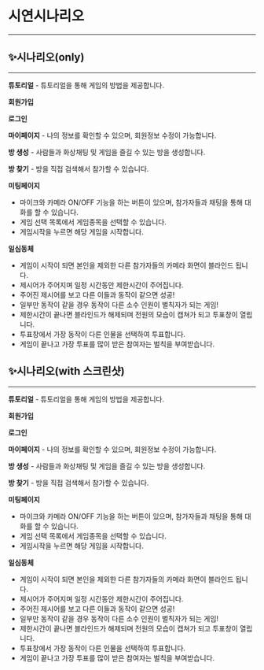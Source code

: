 # 시연시나리오

---

## ✨시나리오(only)

---

**튜토리얼** - 튜토리얼을 통해 게임의 방법을 제공합니다.

**회원가입**

**로그인**

**마이페이지** - 나의 정보를 확인할 수 있으며, 회원정보 수정이 가능합니다.

**방 생성** - 사람들과 화상채팅 및 게임을 즐길 수 있는 방을 생성합니다.

**방 찾기** - 방을 직접 검색해서 참가할 수 있습니다.

**미팅페이지**

- 마이크와 카메라 ON/OFF 기능을 하는 버튼이 있으며, 참가자들과 채팅을 통해 대화를 할 수 있습니다.
- 게임 선택 목록에서 게임종목을 선택할 수 있습니다.
- 게임시작을 누르면 해당 게임을 시작합니다.

**일심동체**

- 게임이 시작이 되면 본인을 제외한 다른 참가자들의 카메라 화면이 블라인드 됩니다.
- 제시어가 주어지며 일정 시간동안 제한시간이 주어집니다.
- 주어진 제시어를 보고 다른 이들과 동작이 같으면 성공!
- 일부만 동작이 같을 경우 동작이 다른 소수 인원이 벌칙자가 되는 게임!
- 제한시간이 끝나면 블라인드가 해제되며 전원의 모습이 캡쳐가 되고 투표창이 열립니다.
- 투표창에서 가장 동작이 다른 인물을 선택하여 투표합니다.
- 게임이 끝나고 가장 투표를 많이 받은 참여자는 벌칙을 부여받습니다.

## ✨시나리오(with 스크린샷)

---

**튜토리얼** - 튜토리얼을 통해 게임의 방법을 제공합니다.

**회원가입**

**로그인**

**마이페이지** - 나의 정보를 확인할 수 있으며, 회원정보 수정이 가능합니다.

**방 생성** - 사람들과 화상채팅 및 게임을 즐길 수 있는 방을 생성합니다.

**방 찾기** - 방을 직접 검색해서 참가할 수 있습니다.

**미팅페이지**

- 마이크와 카메라 ON/OFF 기능을 하는 버튼이 있으며, 참가자들과 채팅을 통해 대화를 할 수 있습니다.
- 게임 선택 목록에서 게임종목을 선택할 수 있습니다.
- 게임시작을 누르면 해당 게임을 시작합니다.

**일심동체**

- 게임이 시작이 되면 본인을 제외한 다른 참가자들의 카메라 화면이 블라인드 됩니다.
- 제시어가 주어지며 일정 시간동안 제한시간이 주어집니다.
- 주어진 제시어를 보고 다른 이들과 동작이 같으면 성공!
- 일부만 동작이 같을 경우 동작이 다른 소수 인원이 벌칙자가 되는 게임!
- 제한시간이 끝나면 블라인드가 해제되며 전원의 모습이 캡쳐가 되고 투표창이 열립니다.
- 투표창에서 가장 동작이 다른 인물을 선택하여 투표합니다.
- 게임이 끝나고 가장 투표를 많이 받은 참여자는 벌칙을 부여받습니다.